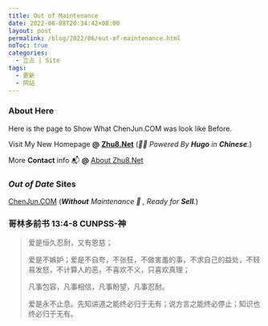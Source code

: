 ```yaml
---
title: Out of Maintenance
date: 2022-06-08T20:34:42+08:00
layout: post
permalink: /blog/2022/06/out-of-maintenance.html
noToc: true
categories:
  - 立占 | Site
tags:
  - 更新
  - 网站
---
```

### About **Here**

Here is the page to Show What ChenJun.COM was look like Before.

Visit My New Homepage **@** **[Zhu8.Net](https://zhu8.net/)**  (_🐽🎱 Powered By **Hugo** in **Chinese**._)

More **Contact** info 📬 **@** [About Zhu8.Net](https://zhu8.net/about/ "About Zhu8")

### _Out of Date_ Sites

[ChenJun.COM](https://chenjun.com/) (_**Without** Maintenance 🚧 , Ready for **Sell**._)

### 哥林多前书 13:4-8 CUNPSS-神

> 爱是恒久忍耐，又有恩慈；
>
> 爱是不嫉妒；爱是不自夸，不张狂，不做害羞的事，不求自己的益处，不轻易发怒，不计算人的恶，不喜欢不义，只喜欢真理；
>
> 凡事包容，凡事相信，凡事盼望，凡事忍耐。
>
> 爱是永不止息。先知讲道之能终必归于无有；说方言之能终必停止；知识也终必归于无有。